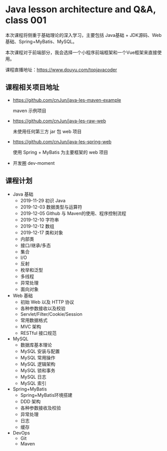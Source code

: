 # Java lesson architecture and Q&A, class 001

本次课程将侧重于基础理论的深入学习，主要包括 Java基础 + JDK源码、Web 基础、Spring+MyBatis、MySQL。

本次课程对于前端部分，我会选择一个小程序前端框架和一个Vue框架来直接使用。

课程直播地址：<https://www.douyu.com/topjavacoder>

## 课程相关项目地址

- <https://github.com/cnJun/java-les-maven-example>

    maven 示例项目

- <https://github.com/cnJun/java-les-raw-web>

    未使用任何第三方 jar 包 web 项目

- <https://github.com/cnJun/java-les-spring-web>

    使用 Spring + MyBatis 为主要框架的 web 项目

- 开发圈 dev-moment

## 课程计划

* Java 基础
    * 2019-11-29 初识 Java
    * 2019-12-03 数据类型与运算符
    * 2019-12-05 Github 与 Maven的使用、程序控制流程
    * 2019-12-10 字符串
    * 2019-12-12 数组
    * 2019-12-17 类和对象
    * 内部类
    * 接口/继承/多态
    * 集合
    * I/O
    * 反射
    * 枚举和泛型
    * 多线程
    * 异常处理
    * 面向对象
* Web 基础
    * 初始 Web 以及 HTTP 协议
    * 各种参数接收以及校验
    * Servlet/Filter/Cookie/Session
    * 常用数据格式
    * MVC 架构
    * RESTful 接口规范
* MySQL
    * 数据库基本理论
    * MySQL 安装与配置
    * MySQL 常用操作
    * MySQL 逻辑架构
    * MySQL 锁和事务
    * MySQL 日志
    * MySQL 索引
* Spring+MyBatis
    * Spring+MyBatis环境搭建
    * DDD 架构
    * 各种参数接收及校验
    * 异常处理
    * 日志
    * 缓存
* DevOps
    * Git
    * Maven
